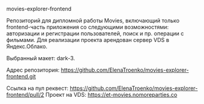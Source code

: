 movies-explorer-frontend

Репозиторий для дипломной работы Movies, включающий только frontend-часть приложения со следующими возможностями: авторизации и регистрации пользователей, поиск и пр. операции с фильмами. Для реализации проекта арендован сервер VDS в Яндекс.Облако.

Выбранный макет: dark-3.

Адрес репозитория: https://github.com/ElenaTroenko/movies-explorer-frontend.git

Ссылка на пул реквест: https://github.com/ElenaTroenko/movies-explorer-frontend/pull/2
Проект на VDS: https://et-movies.nomoreparties.co